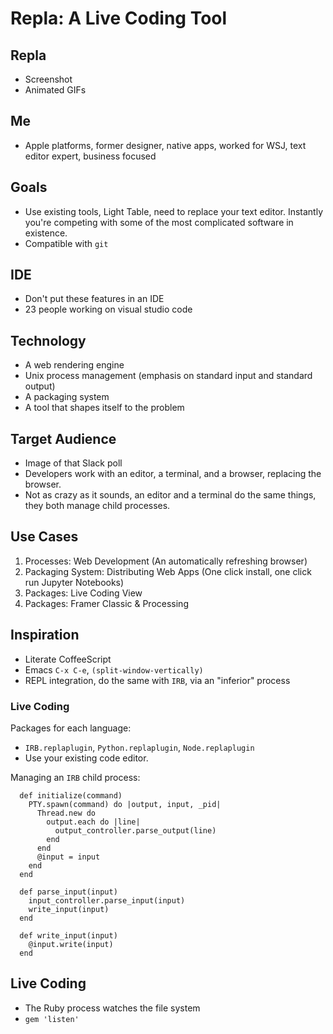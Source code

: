 # Repla: A Live Coding Tool

## Repla

- Screenshot
- Animated GIFs

## Me

- Apple platforms, former designer, native apps, worked for WSJ, text editor expert, business focused

## Goals

- Use existing tools, Light Table, need to replace your text editor. Instantly you're competing with some of the most complicated software in existence.
- Compatible with `git`

## IDE

- Don't put these features in an IDE
- 23 people working on visual studio code

## Technology

- A web rendering engine
- Unix process management (emphasis on standard input and standard output)
- A packaging system
- A tool that shapes itself to the problem

## Target Audience

- Image of that Slack poll
- Developers work with an editor, a terminal, and a browser, replacing the browser.
- Not as crazy as it sounds, an editor and a terminal do the same things, they both manage child processes.

## Use Cases

1. Processes: Web Development (An automatically refreshing browser)
2. Packaging System: Distributing Web Apps (One click install, one click run Jupyter Notebooks)
3. Packages: Live Coding View
4. Packages: Framer Classic & Processing

## Inspiration

- Literate CoffeeScript
- Emacs `C-x C-e`, `(split-window-vertically)`
- REPL integration, do the same with `IRB`, via an "inferior" process

### Live Coding

Packages for each language:

- `IRB.replaplugin`, `Python.replaplugin`, `Node.replaplugin`
- Use your existing code editor.

Managing an `IRB` child process:

      def initialize(command)
        PTY.spawn(command) do |output, input, _pid|
          Thread.new do
            output.each do |line|
              output_controller.parse_output(line)
            end
          end
          @input = input
        end
      end

      def parse_input(input)
        input_controller.parse_input(input)
        write_input(input)
      end

      def write_input(input)
        @input.write(input)
      end

## Live Coding

- The Ruby process watches the file system
- `gem 'listen'`

